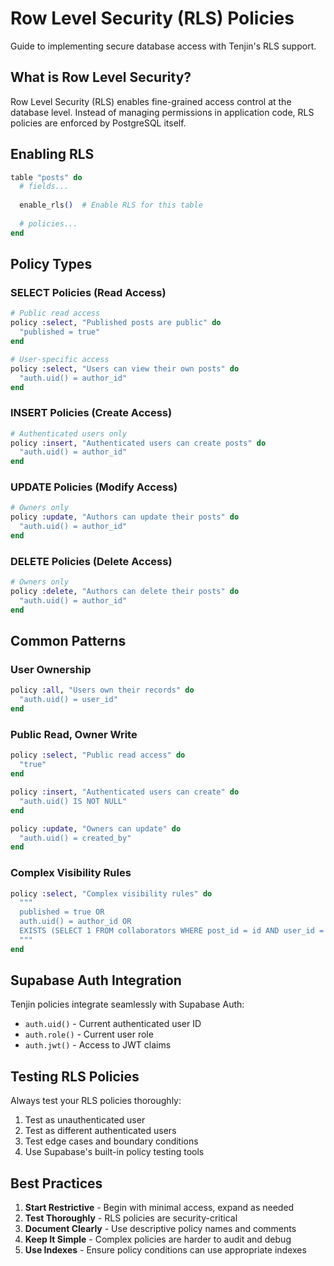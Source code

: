# Row Level Security (RLS) Policies

Guide to implementing secure database access with Tenjin's RLS support.

## What is Row Level Security?

Row Level Security (RLS) enables fine-grained access control at the database level. Instead of managing permissions in application code, RLS policies are enforced by PostgreSQL itself.

## Enabling RLS

```elixir
table "posts" do
  # fields...
  
  enable_rls()  # Enable RLS for this table
  
  # policies...
end
```

## Policy Types

### SELECT Policies (Read Access)
```elixir
# Public read access
policy :select, "Published posts are public" do
  "published = true"
end

# User-specific access
policy :select, "Users can view their own posts" do
  "auth.uid() = author_id"
end
```

### INSERT Policies (Create Access)
```elixir
# Authenticated users only
policy :insert, "Authenticated users can create posts" do
  "auth.uid() = author_id"
end
```

### UPDATE Policies (Modify Access)
```elixir
# Owners only
policy :update, "Authors can update their posts" do
  "auth.uid() = author_id"
end
```

### DELETE Policies (Delete Access)
```elixir
# Owners only
policy :delete, "Authors can delete their posts" do
  "auth.uid() = author_id"
end
```

## Common Patterns

### User Ownership
```elixir
policy :all, "Users own their records" do
  "auth.uid() = user_id"
end
```

### Public Read, Owner Write
```elixir
policy :select, "Public read access" do
  "true"
end

policy :insert, "Authenticated users can create" do
  "auth.uid() IS NOT NULL"
end

policy :update, "Owners can update" do
  "auth.uid() = created_by"
end
```

### Complex Visibility Rules
```elixir
policy :select, "Complex visibility rules" do
  """
  published = true OR 
  auth.uid() = author_id OR
  EXISTS (SELECT 1 FROM collaborators WHERE post_id = id AND user_id = auth.uid())
  """
end
```

## Supabase Auth Integration

Tenjin policies integrate seamlessly with Supabase Auth:

- `auth.uid()` - Current authenticated user ID
- `auth.role()` - Current user role
- `auth.jwt()` - Access to JWT claims

## Testing RLS Policies

Always test your RLS policies thoroughly:

1. Test as unauthenticated user
2. Test as different authenticated users
3. Test edge cases and boundary conditions
4. Use Supabase's built-in policy testing tools

## Best Practices

1. **Start Restrictive** - Begin with minimal access, expand as needed
2. **Test Thoroughly** - RLS policies are security-critical
3. **Document Clearly** - Use descriptive policy names and comments
4. **Keep It Simple** - Complex policies are harder to audit and debug
5. **Use Indexes** - Ensure policy conditions can use appropriate indexes